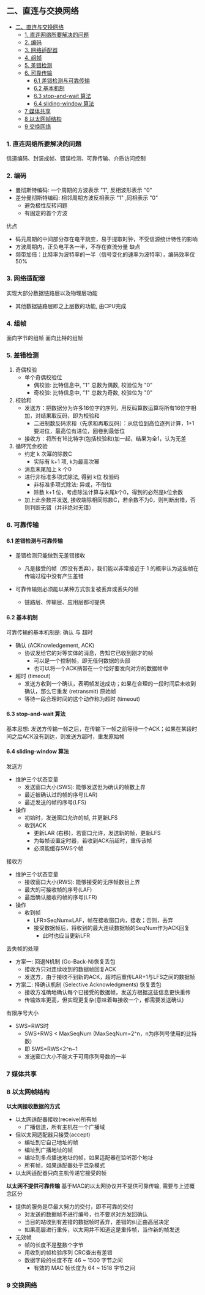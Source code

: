 ## 二、直连与交换网络

- [二、直连与交换网络](#二直连与交换网络)
  - [1. 直连网络所要解决的问题](#1-直连网络所要解决的问题)
  - [2. 编码](#2-编码)
  - [3. 网络适配器](#3-网络适配器)
  - [4. 组帧](#4-组帧)
  - [5. 差错检测](#5-差错检测)
  - [6. 可靠传输](#6-可靠传输)
    - [6.1 差错检测与可靠传输](#61-差错检测与可靠传输)
    - [6.2 基本机制](#62-基本机制)
    - [6.3 stop-and-wait 算法](#63-stop-and-wait-算法)
    - [6.4 sliding-window 算法](#64-sliding-window-算法)
  - [7 媒体共享](#7-媒体共享)
  - [8 以太网帧结构](#8-以太网帧结构)
  - [9 交换网络](#9-交换网络)
### 1. 直连网络所要解决的问题

信道编码、封装成帧、错误检测、可靠传输、介质访问控制

### 2. 编码

- 曼彻斯特编码: 一个周期的方波表示 "1", 反相波形表示 "0"
- 差分曼彻斯特编码: 相邻周期方波反相表示 "1" ,同相表示 "0"
   - 避免极性反转问题
   - 有固定的首个方波 

优点
   - 码元周期的中间部分存在电平跳变，易于提取时钟，不受信源统计特性的影响
   - 方波周期内，正负电平各一半，不存在直流分量
缺点
   - 频带加倍：比特率为波特率的一半（信号变化的速率为波特率），编码效率仅50%

### 3. 网络适配器

实现大部分数据链路层以及物理层功能
   - 其他数据链路层即之上层数的功能, 由CPU完成

### 4. 组帧

面向字节的组帧
面向比特的组帧

### 5. 差错检测

1. 奇偶校验
   - 单个奇偶校验位
      - 偶校验: 比特信息中, "1" 总数为偶数, 校验位为 "0"
      - 奇校验: 比特信息中, "1" 总数为奇数, 校验位为 "0"
2. 校验和
   - 发送方：把数据分为许多16位字的序列，用反码算数运算将所有16位字相加，对结果取反码，即为校验和
      - 二进制数反码求和（先求和再取反码）：从低位到高位逐列计算，1+1要进位，最高位有进位，回卷到最低位
   - 接收方：将所有16比特字(包括校验和)加一起，结果为全1，认为无差 
3. 循环冗余校验
   - 约定 k 次幂的除数C
     - 实际有 k+1 项, k为最高次幂
   - 消息末尾加上 k 个0
   - 进行非标准多项式除法, 得到 k位 校验码
     - 非标准多项式除法: 异或，不借位 
     - 除数 k+1 位，考虑除法计算与末尾k个0，得到的必然是k位余数   
   - 加上此余数并发送, 接收端除相同除数C，若余数不为0，则判断出错，否则判断无错（并非绝对无错） 

### 6. 可靠传输

#### 6.1 差错检测与可靠传输

- 差错检测只能做到无差错接收
   - 凡是接受的帧（即没有丢弃），我们能以非常接近于 1 的概率认为这些帧在传输过程中没有产生差错

- 可靠传输则必须能以某种方式恢复被丢弃或丢失的帧
   - 链路层、传输层、应用层都可提供

#### 6.2 基本机制

可靠传输的基本机制是: 确认 与 超时
- 确认 (ACKnowledgement, ACK)
  - 协议发给它的对等实体的消息，告知它已收到刚才的帧
    - 可以是一个控制帧，即无任何数据的头部
    - 也可以将一个ACK捎带在一个恰好要发向对方的数据帧中
- 超时 (timeout)
  - 发送方收到一个确认，表明帧发送成功；如果在合理的一段时间后未收到确认，那么它重发 (retransmit) 原始帧
  - 等待一段合理时间的这个动作称为超时 (timeout)


#### 6.3 stop-and-wait 算法

基本思想: 发送方传输一帧之后，在传输下一帧之前等待一个ACK；如果在某段时间之后ACK没有到达，则发送方超时，重发原始帧

#### 6.4 sliding-window 算法

发送方
- 维护三个状态变量
  - 发送窗口大小(SWS): 能够发送但为确认的帧数上界
  - 最近被确认过的帧的序号(LAR)
  - 最近发送的帧的序号(LFS)
- 操作
  - 初始时，发送窗口允许的帧, 并更新LFS
  - 收到ACK
    - 更新LAR (右移)，若窗口允许，发送新的帧，更新LFS
    - 为每帧设置定时器，若收到ACK前超时，重传该帧
    - 必须能缓存SWS个帧
 
接收方
- 维护三个状态变量
  - 接收窗口大小(RWS): 能够接受的无序帧数目上界
  - 最大的可接收帧的序号(LAF)
  - 最后确认接收的帧的序号(LFR)
- 操作
  - 收到帧
    - LFR≤SeqNum≤LAF，帧在接收窗口内，接收；否则，丢弃
    - 接受数据帧后，将收到的最大连续数据帧的SeqNum作为ACK回复
      - 此时也应当更新LFR

丢失帧的处理
- 方案一: 回退N机制 (Go-Back-N)恢复丢包
  - 接收方只对连续收到的数据帧回复ACK
  - 发送方，由于接收不到新的ACK，超时后重传LAR+1与LFS之间的数据帧
- 方案二: 择确认机制 (Selective Acknowledgments) 恢复丢包 
  - 接收方准确地确认每个已接受的数据帧，发送方根据这些信息更快重传 
  - 传输效率更高，但实现更复杂(意味着每接收一个，都需要发送确认)

有限序号大小
- SWS=RWS时
  - SWS+RWS < MaxSeqNum  (MaxSeqNum=2^n，n为序列号使用的比特数)
  - 即 SWS=RWS<2^n−1
  - 发送窗口大小不能大于可用序列号数的一半


### 7 媒体共享

### 8 以太网帧结构

**以太网接收数据的方式**
- 以太网适配器接收(receive)所有帧
  - 广播信道，所有主机在一个广播域
- 但以太网适配器只接受(accept)
  - 编址到它自己地址的帧
  - 编址到广播地址的帧
  - 编址到多点播送地址的帧，如果适配器在监听那个地址
  - 所有帧，如果适配器处于混杂模式
- 以太网适配器只向主机传递它接受的帧

**以太网不提供可靠传输**
基于MAC的以太网协议并不提供可靠传输, 需要与上述概念区分

- 提供的服务是尽最大努力的交付，即不可靠的交付
  - 对发送的数据帧不进行编号，也不要求对方发回确认
  - 当目的站收到有差错的数据帧时丢弃，差错的纠正由高层决定
  - 如果高层进行重传，以太网并不知道这是重传帧，当作新的帧发送
- 无效帧
  - 帧的长度不是整数个字节
  - 用收到的帧检验序列 CRC查出有差错
  - 数据字段的长度不在 46 ~ 1500 字节之间
    - 有效的 MAC 帧长度为 64 ~ 1518 字节之间


### 9 交换网络






